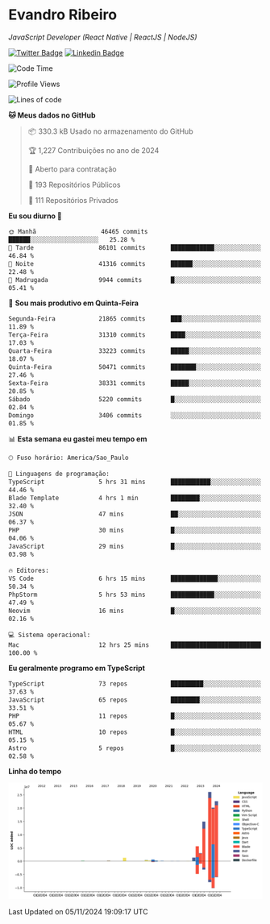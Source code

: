# Evandro **Ribeiro**

*JavaScript Developer (React Native | ReactJS | NodeJS)*

[![Twitter Badge](https://img.shields.io/badge/-@ribeiroevandro-201B2D?style=flat-square&labelColor=201B2D&logo=twitter&logoColor=white&link=https://twitter.com/ribeiroevandro)](https://twitter.com/ribeiroevandro) 
[![Linkedin Badge](https://img.shields.io/badge/-Evandro%20Ribeiro-201B2D?style=flat-square&logo=Linkedin&logoColor=white&link=https://www.linkedin.com/in/ribeiroevandro)](https://www.linkedin.com/in/ribeiroevandro) 


<!--START_SECTION:waka-->
![Code Time](http://img.shields.io/badge/Code%20Time-4%2C148%20hrs%209%20mins-blue)

![Profile Views](http://img.shields.io/badge/Visualizac%C3%B5es%20do%20perfil-2-blue)

![Lines of code](https://img.shields.io/badge/Desde%20o%20Hello%20World%20eu%20escrevi-96.9%20million%20linhas%20de%20c%C3%B3digo-blue)

**🐱 Meus dados no GitHub** 

> 📦 330.3 kB Usado no armazenamento do GitHub 
 > 
> 🏆 1,227 Contribuições no ano de 2024
 > 
> 💼 Aberto para contratação
 > 
> 📜 193 Repositórios Públicos 
 > 
> 🔑 111 Repositórios Privados 
 > 
**Eu sou diurno 🐤** 

```text
🌞 Manhã                  46465 commits       ██████░░░░░░░░░░░░░░░░░░░   25.28 % 
🌆 Tarde                  86101 commits       ████████████░░░░░░░░░░░░░   46.84 % 
🌃 Noite                  41316 commits       ██████░░░░░░░░░░░░░░░░░░░   22.48 % 
🌙 Madrugada              9944 commits        █░░░░░░░░░░░░░░░░░░░░░░░░   05.41 % 
```
📅 **Sou mais produtivo em Quinta-Feira** 

```text
Segunda-Feira            21865 commits       ███░░░░░░░░░░░░░░░░░░░░░░   11.89 % 
Terça-Feira              31310 commits       ████░░░░░░░░░░░░░░░░░░░░░   17.03 % 
Quarta-Feira             33223 commits       █████░░░░░░░░░░░░░░░░░░░░   18.07 % 
Quinta-Feira             50471 commits       ███████░░░░░░░░░░░░░░░░░░   27.46 % 
Sexta-Feira              38331 commits       █████░░░░░░░░░░░░░░░░░░░░   20.85 % 
Sábado                   5220 commits        █░░░░░░░░░░░░░░░░░░░░░░░░   02.84 % 
Domingo                  3406 commits        ░░░░░░░░░░░░░░░░░░░░░░░░░   01.85 % 
```


📊 **Esta semana eu gastei meu tempo em** 

```text
🕑︎ Fuso horário: America/Sao_Paulo

💬 Linguagens de programação: 
TypeScript               5 hrs 31 mins       ███████████░░░░░░░░░░░░░░   44.46 % 
Blade Template           4 hrs 1 min         ████████░░░░░░░░░░░░░░░░░   32.40 % 
JSON                     47 mins             ██░░░░░░░░░░░░░░░░░░░░░░░   06.37 % 
PHP                      30 mins             █░░░░░░░░░░░░░░░░░░░░░░░░   04.06 % 
JavaScript               29 mins             █░░░░░░░░░░░░░░░░░░░░░░░░   03.98 % 

🔥 Editores: 
VS Code                  6 hrs 15 mins       █████████████░░░░░░░░░░░░   50.34 % 
PhpStorm                 5 hrs 53 mins       ████████████░░░░░░░░░░░░░   47.49 % 
Neovim                   16 mins             █░░░░░░░░░░░░░░░░░░░░░░░░   02.16 % 

💻 Sistema operacional: 
Mac                      12 hrs 25 mins      █████████████████████████   100.00 % 
```

**Eu geralmente programo em TypeScript** 

```text
TypeScript               73 repos            █████████░░░░░░░░░░░░░░░░   37.63 % 
JavaScript               65 repos            ████████░░░░░░░░░░░░░░░░░   33.51 % 
PHP                      11 repos            █░░░░░░░░░░░░░░░░░░░░░░░░   05.67 % 
HTML                     10 repos            █░░░░░░░░░░░░░░░░░░░░░░░░   05.15 % 
Astro                    5 repos             █░░░░░░░░░░░░░░░░░░░░░░░░   02.58 % 
```



**Linha do tempo**

![Lines of Code chart](https://raw.githubusercontent.com/ribeiroevandro/ribeiroevandro/main/assets/bar_graph.png)


 Last Updated on 05/11/2024 19:09:17 UTC
<!--END_SECTION:waka-->
